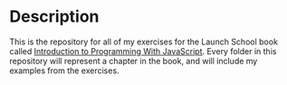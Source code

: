 # Description
This is the repository for all of my exercises for the Launch School book called [Introduction to Programming With JavaScript](https://launchschool.com/books/javascript/read/introduction).
Every folder in this repository will represent a chapter in the book, and will include my examples from the exercises.
